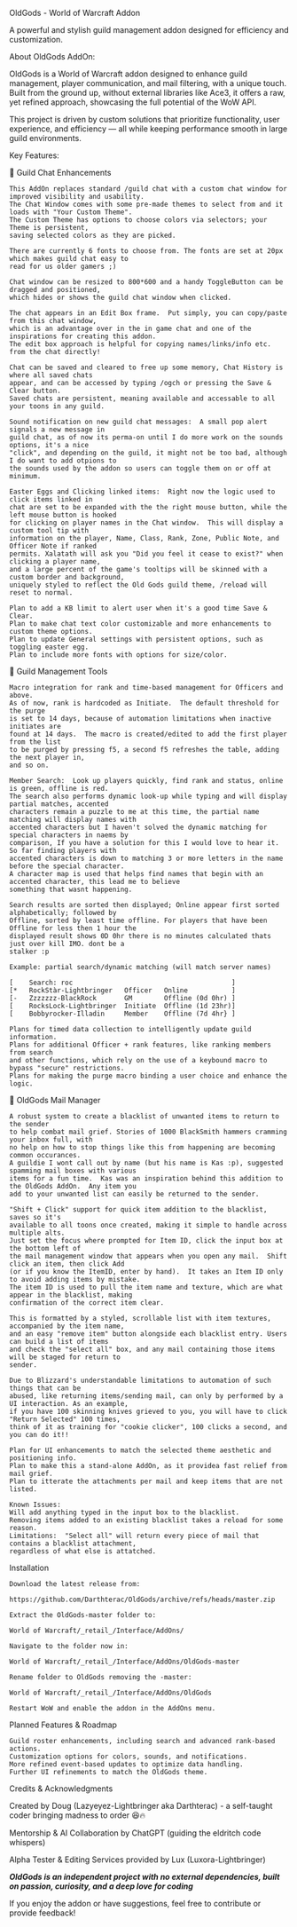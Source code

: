 OldGods - World of Warcraft Addon

A powerful and stylish guild management addon designed for efficiency and customization.

About OldGods AddOn:

OldGods is a World of Warcraft addon designed to enhance guild management, player communication, and mail filtering, with a unique touch. Built from the ground up, without external libraries like Ace3, it offers a raw, yet refined approach, showcasing the full potential of the WoW API.

This project is driven by custom solutions that prioritize functionality, user experience, and efficiency — all while keeping performance smooth in large guild environments.

Key Features:

🔹 Guild Chat Enhancements

    This AddOn replaces standard /guild chat with a custom chat window for improved visibility and usability.
    The Chat Window comes with some pre-made themes to select from and it loads with "Your Custom Theme".
    The Custom Theme has options to choose colors via selectors; your Theme is persistent, 
    saving selected colors as they are picked. 
    
    There are currently 6 fonts to choose from. The fonts are set at 20px which makes guild chat easy to 
    read for us older gamers ;)
    
    Chat window can be resized to 800*600 and a handy ToggleButton can be dragged and positioned,
    which hides or shows the guild chat window when clicked.
    
    The chat appears in an Edit Box frame.  Put simply, you can copy/paste from this chat window,
    which is an advantage over in the in game chat and one of the inspirations for creating this addon.
    The edit box approach is helpful for copying names/links/info etc. from the chat directly!
    
    Chat can be saved and cleared to free up some memory, Chat History is where all saved chats
    appear, and can be accessed by typing /ogch or pressing the Save & Clear button. 
    Saved chats are persistent, meaning available and accessable to all your toons in any guild.

    Sound notification on new guild chat messages:  A small pop alert signals a new message in
    guild chat, as of now its perma-on until I do more work on the sounds options, it's a nice
    "click", and depending on the guild, it might not be too bad, although I do want to add otpions to
    the sounds used by the addon so users can toggle them on or off at minimum.
    
    Easter Eggs and Clicking linked items:  Right now the logic used to click items linked in 
    chat are set to be expanded with the the right mouse button, while the left mouse button is hooked
    for clicking on player names in the Chat window.  This will display a custom tool tip with
    information on the player, Name, Class, Rank, Zone, Public Note, and Officer Note if ranked
    permits. Xalatath will ask you "Did you feel it cease to exist?" when clicking a player name,
    and a large percent of the game's tooltips will be skinned with a custom border and background,
    uniquely styled to reflect the Old Gods guild theme, /reload will reset to normal.
    
    Plan to add a KB limit to alert user when it's a good time Save & Clear.
    Plan to make chat text color customizable and more enhancements to custom theme options.
    Plan to update General settings with persistent options, such as toggling easter egg.
    Plan to include more fonts with options for size/color.

🔹 Guild Management Tools

    Macro integration for rank and time-based management for Officers and above.
    As of now, rank is hardcoded as Initiate.  The default threshold for the purge
    is set to 14 days, because of automation limitations when inactive initiates are
    found at 14 days.  The macro is created/edited to add the first player from the list
    to be purged by pressing f5, a second f5 refreshes the table, adding the next player in,
    and so on.
    
    Member Search:  Look up players quickly, find rank and status, online is green, offline is red.
    The search also performs dynamic look-up while typing and will display partial matches, accented
    characters remain a puzzle to me at this time, the partial name matching will display names with 
    accented characters but I haven't solved the dynamic matching for special characters in naems by
    comparison, If you have a solution for this I would love to hear it. So far finding players with
    accented characters is down to matching 3 or more letters in the name before the special character.
    A character map is used that helps find names that begin with an accented character, this lead me to believe 
    something that wasnt happening.    
    
    Search results are sorted then displayed; Online appear first sorted alphabetically; followed by 
    Offline, sorted by least time offline. For players that have been Offline for less then 1 hour the 
    displayed result shows 0D 0hr there is no minutes calculated thats just over kill IMO. dont be a 
    stalker :p
    
    Example: partial search/dynamic matching (will match server names)
    
    [    Search: roc                                        ]
    [*   RockStàr-Lightbringer   Officer   Online           ]
    [-   Zzzzzzz-BlackRock       GM        Offline (0d 0hr) ]
    [    RocksLock-Lightbringer  Initiate  Offline (1d 23hr)]
    [    Bobbyrocker-Illadin     Member    Offline (7d 4hr} ]
    
    Plans for timed data collection to intelligently update guild information. 
    Plans for additional Officer + rank features, like ranking members from search 
    and other functions, which rely on the use of a keybound macro to bypass "secure" restrictions.
    Plans for making the purge macro binding a user choice and enhance the logic.

🔹 OldGods Mail Manager

    A robust system to create a blacklist of unwanted items to return to the sender
    to help combat mail grief. Stories of 1000 BlackSmith hammers cramming your inbox full, with 
    no help on how to stop things like this from happening are becoming common occurances.
    A guildie I wont call out by name (but his name is Kas :p), suggested spamming mail boxes with various 
    items for a fun time.  Kas was an inspiration behind this addition to the OldGods AddOn.  Any item you 
    add to your unwanted list can easily be returned to the sender.
    
    "Shift + Click" support for quick item addition to the blacklist, saves so it's
    available to all toons once created, making it simple to handle across multiple alts.
    Just set the focus where prompted for Item ID, click the input box at the bottom left of 
    the mail management window that appears when you open any mail.  Shift click an item, then click Add 
    (or if you know the ItemID, enter by hand).  It takes an Item ID only to avoid adding items by mistake. 
    The item ID is used to pull the item name and texture, which are what appear in the blacklist, making 
    confirmation of the correct item clear.
    
    This is formatted by a styled, scrollable list with item textures, accompanied by the item name, 
    and an easy "remove item" button alongside each blacklist entry. Users can build a list of items 
    and check the "select all" box, and any mail containing those items will be staged for return to 
    sender. 
    
    Due to Blizzard's understandable limitations to automation of such things that can be 
    abused, like returning items/sending mail, can only by performed by a UI interaction. As an example,
    if you have 100 skinning knives grieved to you, you will have to click "Return Selected" 100 times, 
    think of it as training for "cookie clicker", 100 clicks a second, and you can do it!!
    
    Plan for UI enhancements to match the selected theme aesthetic and positioning info.
    Plan to make this a stand-alone AddOn, as it providea fast relief from mail grief.
    Plan to itterate the attachments per mail and keep items that are not listed.
    
    Known Issues: 
    Will add anything typed in the input box to the blacklist.
    Removing items added to an existing blacklist takes a reload for some reason.
    Limitations:  "Select all" will return every piece of mail that contains a blacklist attachment, 
    regardless of what else is attatched. 
    
Installation

    Download the latest release from:
    
    https://github.com/Darthterac/OldGods/archive/refs/heads/master.zip
    
    Extract the OldGods-master folder to:

    World of Warcraft/_retail_/Interface/AddOns/

    Navigate to the folder now in:           
    
    World of Warcraft/_retail_/Interface/AddOns/OldGods-master
    
    Rename folder to OldGods removing the -master:  
    
    World of Warcraft/_retail_/Interface/AddOns/OldGods
   
    Restart WoW and enable the addon in the AddOns menu.

Planned Features & Roadmap

    Guild roster enhancements, including search and advanced rank-based actions.
    Customization options for colors, sounds, and notifications.
    More refined event-based updates to optimize data handling.
    Further UI refinements to match the OldGods theme.

Credits & Acknowledgments

Created by Doug (Lazyeyez-Lightbringer aka Darthterac) - a self-taught coder bringing madness to order 😆🔥

Mentorship & AI Collaboration by ChatGPT (guiding the eldritch code whispers)

Alpha Tester & Editing Services provided by Lux (Luxora-Lightbringer)

***OldGods is an independent project with no external dependencies, built on passion, curiosity, and a deep love for coding***

If you enjoy the addon or have suggestions, feel free to contribute or provide feedback!
